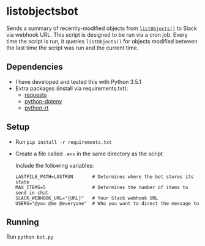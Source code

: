 # listobjectsbot

Sends a summary of recently-modified objects from [`listObjects()`](http://jenkins-1.dataone.org/jenkins/job/API%20Documentation%20-%20trunk/ws/api-documentation/build/html/apis/MN_APIs.html#MNRead.listObjects) to Slack via webhook URL. This
script is designed to be run via a cron job. Every time the script is run, it
queries `listObjects()` for objects modified between the last time the script
was run and the current time.

## Dependencies

- I have developed and tested this with Python 3.5.1
- Extra packages (install via requirements.txt):
  - [requests](http://docs.python-requests.org/en/master/)
  - [python-dotenv](https://github.com/theskumar/python-dotenv)
  - [python-rt](https://gitlab.labs.nic.cz/labs/python-rt)

## Setup

- Run `pip install -r requirements.txt`
- Create a file called `.env` in the same directory as the script

  Include the following variables:

  ```
  LASTFILE_PATH=LASTRUN       # Determines where the bot stores its state
  MAX_ITEMS=5                 # Determines the number of items to send in chat
  SLACK_WEBHOOK_URL="{URL}"   # Your Slack webhook URL
  USERS="@you @me @everyone"  # Who you want to direct the message to
  ```

## Running

Run `python bot.py`
